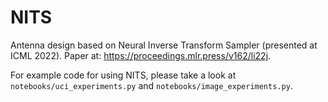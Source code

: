 # NITS
Antenna design based on Neural Inverse Transform Sampler (presented at ICML 2022). Paper at: https://proceedings.mlr.press/v162/li22j.

For example code for using NITS, please take a look at `notebooks/uci_experiments.py` and `notebooks/image_experiments.py`.
